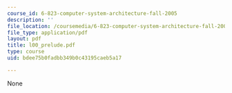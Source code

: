 ```yaml
---
course_id: 6-823-computer-system-architecture-fall-2005
description: ''
file_location: /coursemedia/6-823-computer-system-architecture-fall-2005/bdee75b0fadbb349b0c43195caeb5a17_l00_prelude.pdf
file_type: application/pdf
layout: pdf
title: l00_prelude.pdf
type: course
uid: bdee75b0fadbb349b0c43195caeb5a17

---
```

None